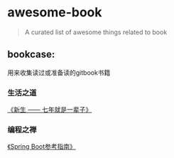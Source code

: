 # awesome-book
> A curated list of awesome things related to book 
## bookcase:

用来收集读过或准备读的gitbook书籍

### 生活之道
[《新生 —— 七年就是一辈子》](https://b.xinshengdaxue.com/Preface.html)
### 编程之禅
[《Spring Boot参考指南》](https://qbgbook.gitbooks.io/spring-boot-reference-guide-zh/)
